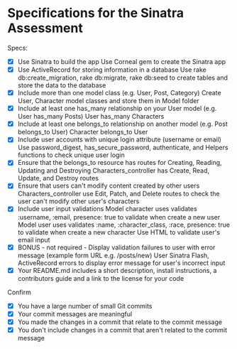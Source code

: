 # Specifications for the Sinatra Assessment

Specs:
- [x] Use Sinatra to build the app
      Use Corneal gem to create the Sinatra app
- [x] Use ActiveRecord for storing information in a database
      Use rake db:create_migration, rake db:migrate, rake db:seed to create tables and store the data to the database
- [x] Include more than one model class (e.g. User, Post, Category)
      Create User, Character model classes and store them in Model folder
- [x] Include at least one has_many relationship on your User model (e.g. User has_many Posts)
      User has_many Characters 
- [x] Include at least one belongs_to relationship on another model (e.g. Post belongs_to User)
      Character belongs_to User 
- [x] Include user accounts with unique login attribute (username or email)
      Use password_digest, has_secure_password, authenticate, and Helpers functions to check unique user login 
- [x] Ensure that the belongs_to resource has routes for Creating, Reading, Updating and Destroying
      Characters_controller has Create, Read, Update, and Destroy routes 
- [x] Ensure that users can't modify content created by other users
      Characters_controller use Edit, Patch, and Delete routes to check the user can't modify other user's characters
- [x] Include user input validations
      Model character uses validates :username, :email, presence: true to validate when create a new user
      Model user uses validates :name, :character_class, :race, presence: true to validate when create a new character 
      Use HTML to validate user's email input
- [x] BONUS - not required - Display validation failures to user with error message (example form URL e.g. /posts/new)
      User Sinatra Flash, ActiveRecord errors to display error message for user's incorrect input
- [x] Your README.md includes a short description, install instructions, a contributors guide and a link to the license for your code

Confirm
- [x] You have a large number of small Git commits
- [x] Your commit messages are meaningful
- [x] You made the changes in a commit that relate to the commit message
- [x] You don't include changes in a commit that aren't related to the commit message